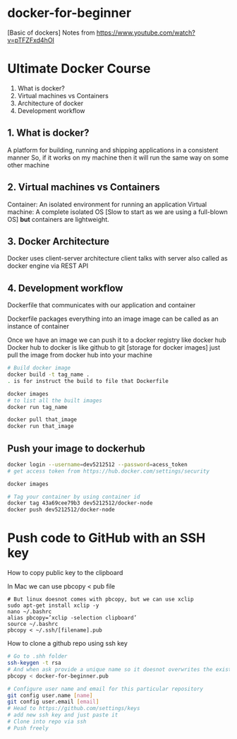 # docker-for-beginner
[Basic of dockers] Notes from https://www.youtube.com/watch?v=pTFZFxd4hOI

# Ultimate Docker Course
1. What is docker?
2. Virtual machines vs Containers
3. Architecture of docker
4. Development workflow

## 1. What is docker?
A platform for building, running and shipping applications in a consistent manner
So, if it works on my machine then it will run the same way on some other machine

## 2. Virtual machines vs Containers
Container: An isolated environment for running an application
Virtual machine: A complete isolated OS [Slow to start as we are using a full-blown OS]
**but** containers are lightweight.

## 3. Docker Architecture
Docker uses client-server architecture
client talks with server also called as docker engine via REST API

## 4. Development workflow
Dockerfile that communicates with our application and container

Dockerfile packages everything into an image 
image can be called as an instance of container

Once we have an image we can push it to a docker registry like docker hub
Docker hub to docker is like github to git [storage for docker images]
just pull the image from docker hub into your machine 
```sh
# Build docker image
docker build -t tag_name .
. is for instruct the build to file that Dockerfile

docker images
# to list all the built images
docker run tag_name

docker pull that_image
docker run that_image
```

## Push your image to dockerhub

```sh
docker login --username=dev5212512 --password=acess_token
# get access token from https://hub.docker.com/settings/security

docker images

# Tag your container by using container id
docker tag 43a69cee79b3 dev5212512/docker-node
docker push dev5212512/docker-node
```

# Push code to GitHub with an SSH key
How to copy public key to the clipboard

In Mac we can use pbcopy < pub file

```
# But linux doesnot comes with pbcopy, but we can use xclip
sudo apt-get install xclip -y
nano ~/.bashrc
alias pbcopy=’xclip -selection clipboard’
source ~/.bashrc
pbcopy < ~/.ssh/[filename].pub
```

How to clone a github repo using ssh key

```sh
# Go to .shh folder
ssh-keygen -t rsa
# And when ask provide a unique name so it doesnot overwrites the existing keys
pbcopy < docker-for-beginner.pub 
```

```sh
# Configure user name and email for this particular repository
git config user.name [name]
git config user.email [email]
# Head to https://github.com/settings/keys
# add new ssh key and just paste it
# Clone into repo via ssh
# Push freely
```